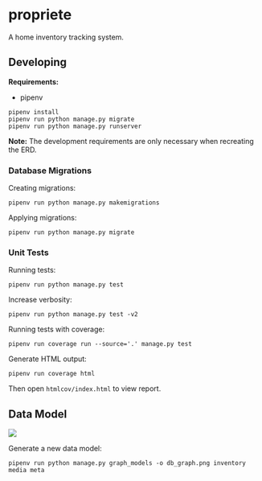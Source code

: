 # propriete

A home inventory tracking system.

## Developing

**Requirements:**

* pipenv

```
pipenv install
pipenv run python manage.py migrate
pipenv run python manage.py runserver
```

**Note:** The development requirements are only necessary when
recreating the ERD.

### Database Migrations

Creating migrations:

	pipenv run python manage.py makemigrations

Applying migrations:

	pipenv run python manage.py migrate

### Unit Tests

Running tests:

	pipenv run python manage.py test

Increase verbosity:

	pipenv run python manage.py test -v2

Running tests with coverage:

	pipenv run coverage run --source='.' manage.py test

Generate HTML output:

	pipenv run coverage html

Then open `htmlcov/index.html` to view report.

## Data Model

![](https://drop.jrgnsn.net/_Lbf.png)

Generate a new data model:

	pipenv run python manage.py graph_models -o db_graph.png inventory media meta
